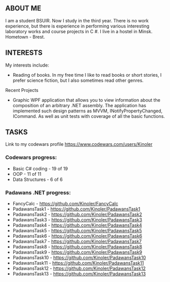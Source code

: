 ABOUT ME
-
I am a student BSUIR. Now I study in the third year. There is no work experience, but there is experience in performing various interesting laboratory works and course projects in C #. I live in a hostel in Minsk. Hometown - Brest.

INTERESTS
-
My interests include:
- Reading of books. In my free time I like to read books or short stories, I prefer science fiction, but I also sometimes read other genres.

Recent Projects
- Graphic WPF application that allows you to view information about the composition of an arbitrary .NET assembly. The application has implemented such design patterns as MVVM, INotifyPropertyChanged, ICommand. As well as unit tests with coverage of all the basic functions.

TASKS
-
Link to my codewars profile
https://www.codewars.com/users/Kinoler

### Codewars progress:
- Basic C# coding - 19 of 19
- OOP - 11 of 11
- Data Structures - 6 of 6

### Padawans .NET progress:
- FancyCalc - https://github.com/Kinoler/FancyCalc
- PadawansTask1 - https://github.com/Kinoler/PadawansTask1
- PadawansTask2 - https://github.com/Kinoler/PadawansTask2
- PadawansTask3 - https://github.com/Kinoler/PadawansTask3
- PadawansTask4 - https://github.com/Kinoler/PadawansTask4
- PadawansTask5 - https://github.com/Kinoler/PadawansTask5
- PadawansTask6 - https://github.com/Kinoler/PadawansTask6
- PadawansTask7 - https://github.com/Kinoler/PadawansTask7
- PadawansTask8 - https://github.com/Kinoler/PadawansTask8
- PadawansTask9 - https://github.com/Kinoler/PadawansTask9
- PadawansTask10 - https://github.com/Kinoler/PadawansTask10
- PadawansTask11 - https://github.com/Kinoler/PadawansTask11
- PadawansTask12 - https://github.com/Kinoler/PadawansTask12
- PadawansTask13 - https://github.com/Kinoler/PadawansTask13
